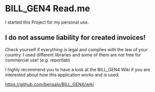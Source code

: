 # BILL_GEN4 Read.me

I started this Project for my personal use. 

## I do not assume liability for created invoices! ##
Check yourself if everything is legal and complies with the law of your country. 
I used different libraries and some of them are not free for commercial use! (e.g. reportlab)

I highly recommend you to have a look at the BILL_GEN4 Wiki if you are interested about how this application works and is used. 

https://github.com/bensalo/BILL_GEN4/wiki



